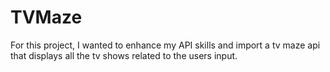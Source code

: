 # TVMaze

For this project, I wanted to enhance my API skills and import a tv maze api that displays all the tv shows related to the users input.


